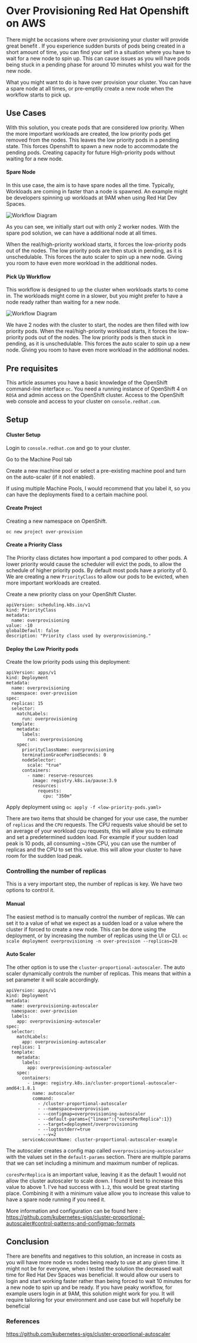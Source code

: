 

# Over Provisioning Red Hat Openshift on AWS

There might be occasions where over provisioning your cluster will provide great benefit .
If you experience sudden bursts of pods being created in a short amount of time, you can find your self in a situation where you have to wait for a new node to spin up. This can cause issues as you will have pods being stuck in a pending phase for around 10 minutes whilst you wait for the new node. 

What you might want to do is have over provision your cluster. 
You can have a spare node at all times, or pre-emptily create a new node when the workflow starts to pick up.

## Use Cases

With this solution, you create pods that are considered low priority. When the more important workloads are created, the low priority pods get removed from the nodes.
This leaves the low priority pods in a pending state. This forces Openshift to spawn a new node to accommodate the pending pods. Creating capacity for future High-priority pods without waiting for a new node.

#### Spare Node

In this use case, the aim is to have spare nodes all the time. Typically, Workloads are coming in faster than a node is spawned. An example might be developers spinning up workloads at 9AM when using Red Hat Dev Spaces. 

![Workflow Diagram](./images/Spare_Node.jpg)

As you can see, we initially start out with only 2 worker nodes.
With the spare pod solution, we can have a additional node at all times.

When the real/high-priority workload starts, it forces the low-priority pods out of the nodes.
The low priority pods are then stuck in pending, as it is unschedulable. 
This forces the auto scaler to spin up a new node. Giving you room to have even more workload in the additional nodes.

#### Pick Up Workflow

This workflow is designed to up the cluster when workloads starts to come in. The workloads might come in a slower, but you might prefer to have a node ready rather than waiting for a new node.   

![Workflow Diagram](./images/pickup.jpg)

We have 2 nodes with the cluster to start, the nodes are then filled with low priority pods. 
When the real/high-priority workload starts, it forces the low-priority pods out of the nodes.
The low priority pods is then stuck in pending, as it is unschedulable. 
This forces the auto scaler to spin up a new node. Giving you room to have even more workload in the additional nodes.


## Pre requisites

This article assumes you have a basic knowledge of the OpenShift command-line interface `oc`. 
You need a running instance of OpenShift 4 on `ROSA` and admin access on the OpenShift cluster. 
Access to the OpenShift web console and access to your cluster on `console.redhat.com`. 

## Setup

#### Cluster Setup

Login to `console.redhat.com` and go to your cluster.

Go to the Machine Pool tab

Create a new machine pool or select a pre-existing machine pool and turn on the auto-scaler (if it not enabled). 

If using multiple Machine Pools, I would recommend that you label it, so you can have the deployments fixed to a certain machine pool.

#### Create Project

Creating a new namespace on OpenShift.
```
oc new project over-provision
```

#### Create a Priority Class

The Priority class dictates how important a pod compared to other pods. A lower priority would cause the scheduler will evict the pods, to allow the schedule of higher priority pods. By default most pods have a priority of 0.
We are creating a new `PriorityClass` to allow our pods to be evicted, when more important workloads are created.

Create a new priority class on your OpenShift Cluster. 

```
apiVersion: scheduling.k8s.io/v1
kind: PriorityClass
metadata:
  name: overprovisioning
value: -10
globalDefault: false
description: "Priority class used by overprovisioning."
```

#### Deploy the Low Priority pods

Create the low priority pods using this deployment:

```
apiVersion: apps/v1
kind: Deployment
metadata:
  name: overprovisioning
  namespace: over-provision
spec:
  replicas: 15
  selector:
    matchLabels:
      run: overprovisioning
  template:
    metadata:
      labels:
        run: overprovisioning
    spec:
      priorityClassName: overprovisioning
      terminationGracePeriodSeconds: 0
      nodeSelector:
        scale: "true"
      containers:
        - name: reserve-resources
          image: registry.k8s.io/pause:3.9
          resources:
            requests:
              cpu: "350m"
```

Apply deployment using `oc apply -f <low-priority-pods.yaml>`

There are two items that should be changed for your use case, the number of `replicas` and the `CPU` requests.
The CPU requests value should be set to an average of your workload cpu requests, this will allow you to estimate and set a predetermined sudden load. 
For example if your sudden load peak is 10 pods, all consuming ~`350m` CPU, you can use the number of replicas and the CPU to set this value. this will allow your cluster to have room for the sudden load peak.

### Controlling the number of replicas

This is a very important step, the number of replicas is key. We have two options to control it.

#### Manual

The easiest method is to manually control the number of replicas. We can set it to a value of what we expect as a sudden load or a value where the cluster if forced to create a new node.
This can be done using the deployment, or by increasing the number of replicas using the UI or CLI.
`oc scale deployment overprovisioning -n over-provision --replicas=20`

#### Auto Scaler

The other option is to use the `cluster-proportional-autoscaler`.
The auto scaler dynamically controls the number of replicas. This means that within a set parameter it will scale accordingly.

```
apiVersion: apps/v1
kind: Deployment
metadata:
  name: overprovisioning-autoscaler
  namespace: over-provision
  labels:
    app: overprovisioning-autoscaler
spec:
  selector:
    matchLabels:
      app: overprovisioning-autoscaler
  replicas: 1
  template:
    metadata:
      labels:
        app: overprovisioning-autoscaler
    spec:
      containers:
        - image: registry.k8s.io/cluster-proportional-autoscaler-amd64:1.8.1
          name: autoscaler
          command:
            - /cluster-proportional-autoscaler
            - --namespace=overprovision
            - --configmap=overprovisioning-autoscaler
            - --default-params={"linear":{"coresPerReplica":1}}
            - --target=deployment/overprovisioning
            - --logtostderr=true
            - --v=2
      serviceAccountName: cluster-proportional-autoscaler-example

```

The autoscaler creates a config map called `overprovisioning-autoscaler` with the values set in the `default-params` section.
There are multiple params that we can set including a minimum and maximum number of replicas. 

`coresPerReplica` is an important value, leaving it as the default 1 would not allow the cluster autoscaler to scale down. I found it best to increase this value to above 1. I've had success with `1.2`, this would be great starting place. Combining it with a minimum value allow you to increase this value to have a spare node running if you need it. 

More information and configuration can be found here : https://github.com/kubernetes-sigs/cluster-proportional-autoscaler#control-patterns-and-configmap-formats

## Conclusion

There are benefits and negatives to this solution, an increase in costs as you will have more node vs nodes being ready to use at any given time. 
It might not be for everyone, when i tested the solution the decreased wait time for Red Hat Dev Spaces was beneficial. It would allow our users to login and start working faster rather than being forced to wait 10 minutes for a new node to spin up and be ready. If you have peaky workflow, for example users login in at 9AM, this solution might work for you. It will require tailoring for your environment and use case but will hopefully be beneficial



### References

https://github.com/kubernetes-sigs/cluster-proportional-autoscaler

